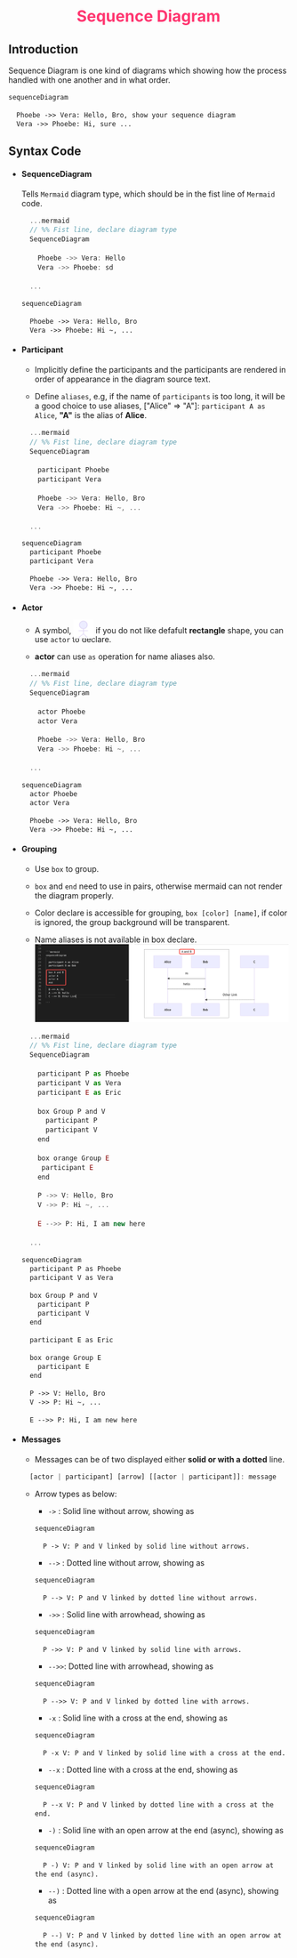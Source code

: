 <div align='center'>
  <h1>
    <b style='color: #ff3670'>Sequence Diagram</b>
  </h1>
</div>

## Introduction
Sequence Diagram is one kind of diagrams which showing how the process handled with one another and in what order.


```mermaid
sequenceDiagram

  Phoebe ->> Vera: Hello, Bro, show your sequence diagram
  Vera ->> Phoebe: Hi, sure ...

```

## Syntax Code

- #### SequenceDiagram
  
  Tells `Mermaid` diagram type, which should be in the fist line of `Mermaid` code.

  ```javascript
    ...mermaid
    // %% Fist line, declare diagram type
    SequenceDiagram

      Phoebe ->> Vera: Hello
      Vera ->> Phoebe: sd
    
    ...

  ```

  ```mermaid
  sequenceDiagram

    Phoebe ->> Vera: Hello, Bro
    Vera ->> Phoebe: Hi ~, ...

  ```

- #### Participant

  - Implicitly define the participants and the participants are rendered in order of appearance in the diagram source text.
  
  - Define `aliases`, e.g, if the name of `participants` is too long, it will be a good choice to use aliases, ["Alice" => "A"]: `participant A as Alice`, **"A"** is the alias of **Alice**.

  ```javascript
    ...mermaid
    // %% Fist line, declare diagram type
    SequenceDiagram

      participant Phoebe
      participant Vera

      Phoebe ->> Vera: Hello, Bro
      Vera ->> Phoebe: Hi ~, ...
    
    ...
  ```

  ```mermaid
  sequenceDiagram
    participant Phoebe
    participant Vera

    Phoebe ->> Vera: Hello, Bro
    Vera ->> Phoebe: Hi ~, ...

  ```

- #### Actor
  - A symbol,  <img src='../img/actor.png' alt='actor shape' width='36px' style="transform: translateY(10px); margin-top: -16px"/> if you do not like defafult **rectangle** shape, you can use `actor` to declare.
  
  - **actor** can use `as` operation for name aliases also.
  
  ```javascript
    ...mermaid
    // %% Fist line, declare diagram type
    SequenceDiagram

      actor Phoebe
      actor Vera

      Phoebe ->> Vera: Hello, Bro
      Vera ->> Phoebe: Hi ~, ...
    
    ...
  ```

  ```mermaid
  sequenceDiagram
    actor Phoebe
    actor Vera

    Phoebe ->> Vera: Hello, Bro
    Vera ->> Phoebe: Hi ~, ...

  ```
   
- #### Grouping
  
  - Use `box` to group.
  
  - `box` and `end` need to use in pairs, otherwise mermaid can not render the diagram properly.
  
  - Color declare is  accessible for grouping, `box [color] [name]`, if color is ignored, the group background will be transparent.
  
  - Name aliases is not available in box declare. <br/> ![grouping/box](../img/grouping.png)

  ```javascript
    ...mermaid
    // %% Fist line, declare diagram type
    SequenceDiagram

      participant P as Phoebe
      participant V as Vera
      participant E as Eric

      box Group P and V
        participant P
        participant V
      end

      box orange Group E
       participant E
      end

      P ->> V: Hello, Bro
      V ->> P: Hi ~, ...

      E -->> P: Hi, I am new here 
    
    ...
  ```

  ```mermaid
  sequenceDiagram
    participant P as Phoebe
    participant V as Vera

    box Group P and V
      participant P
      participant V
    end

    participant E as Eric

    box orange Group E
      participant E
    end

    P ->> V: Hello, Bro
    V ->> P: Hi ~, ...

    E -->> P: Hi, I am new here 

  ```

- #### Messages

  - Messages can be of two displayed either **solid or with a dotted** line. 
  
  ```javascript
    [actor | participant] [arrow] [[actor | participant]]: message
  ```

  - Arrow types as below:
    - `->`  : Solid line without arrow, showing as
    ```mermaid
    sequenceDiagram
      
      P -> V: P and V linked by solid line without arrows.

    ```

    - `-->` : Dotted line without arrow, showing as
    ```mermaid
    sequenceDiagram

      P --> V: P and V linked by dotted line without arrows.

    ```

    - `->>` : Solid line with arrowhead, showing as
    ```mermaid
    sequenceDiagram

      P ->> V: P and V linked by solid line with arrows.

    ```
    
    - `-->>`: Dotted line with arrowhead, showing as
    ```mermaid
    sequenceDiagram

      P -->> V: P and V linked by dotted line with arrows.

    ```

    - `-x`  : Solid line with a cross at the end, showing as
    ```mermaid
    sequenceDiagram

      P -x V: P and V linked by solid line with a cross at the end.

    ```

    - `--x` : Dotted line with a cross at the end, showing as
    ```mermaid
    sequenceDiagram

      P --x V: P and V linked by dotted line with a cross at the end.

    ```

    - `-)`  : Solid line with an open arrow at the end (async), showing as
    ```mermaid
    sequenceDiagram

      P -) V: P and V linked by solid line with an open arrow at the end (async).

    ```

    - `--)` : Dotted line with a open arrow at the end (async), showing as
    ```mermaid
    sequenceDiagram

      P --) V: P and V linked by dotted line with an open arrow at the end (async).

    ```

